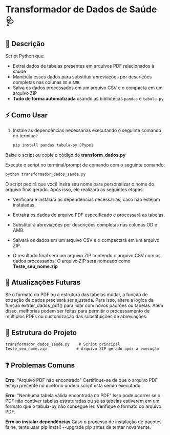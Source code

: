 # **Transformador de Dados de Saúde 🩺**

## **📜 Descrição**
Script Python que:
- Extrai dados de tabelas presentes em arquivos PDF relacionados à saúde
- Manipula esses dados para substituir abreviações por descrições completas nas colunas `OD` e `AMB`
- Salva os dados processados em um arquivo CSV e o compacta em um arquivo ZIP
- **Tudo de forma automatizada** usando as bibliotecas `pandas` e `tabula-py`

## **⚡ Como Usar**
1. Instale as dependências necessárias executando o seguinte comando no terminal:
   ```bash
   pip install pandas tabula-py JPype1
   ```
Baixe o script ou copie o código do **transform_dados.py**

Execute o script no terminal/prompt de comando com o seguinte comando:

```bash
python transformador_dados_saude.py
```
O script pedirá que você insira seu nome para personalizar o nome do arquivo final gerado. Após isso, ele realizará as seguintes etapas:

- Verificará e instalará as dependências necessárias, caso não estejam instaladas.

- Extrairá os dados do arquivo PDF especificado e processará as tabelas.

- Substituirá abreviações por descrições completas nas colunas OD e AMB.

- Salvará os dados em um arquivo CSV e o compactará em um arquivo ZIP.

- O resultado final será um arquivo ZIP contendo o arquivo CSV com os dados processados. O arquivo ZIP será nomeado como **Teste_seu_nome.zip**

## **🔄 Atualizações Futuras**
Se o formato do PDF ou a estrutura das tabelas mudar, a função de extração de dados precisará ser ajustada. Para isso, altere a lógica da função extrair_dados_pdf() para lidar com novos padrões ou tabelas. Além disso, melhorias podem ser feitas para permitir o processamento de múltiplos PDFs ou customização das substituições de abreviações.

## **📂 Estrutura do Projeto**
```
transformador_dados_saude.py    # Script principal
Teste_seu_nome.zip             # Arquivo ZIP gerado após a execução
```
## **❓ Problemas Comuns**
**Erro**: "Arquivo PDF não encontrado"
Certifique-se de que o arquivo PDF esteja presente no diretório onde o script está sendo executado.

**Erro**: "Nenhuma tabela válida encontrada no PDF"
Isso pode ocorrer se o PDF não contiver tabelas estruturadas ou se as tabelas estiverem em um formato que o tabula-py não consegue ler. Verifique o formato do arquivo PDF.

**Erro ao instalar dependências**
Caso o processo de instalação de pacotes falhe, tente usar pip install --upgrade pip antes de tentar novamente.

